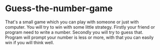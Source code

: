 # Guess-the-number-game
That's a small game which you can play with someone or just with computer. You will try to win with some little strategy. Firstly your friend or program need to write a number. Secondly you will try to guess that. Program will prompt your number is less or more, with that you can easily win if you will think well.
